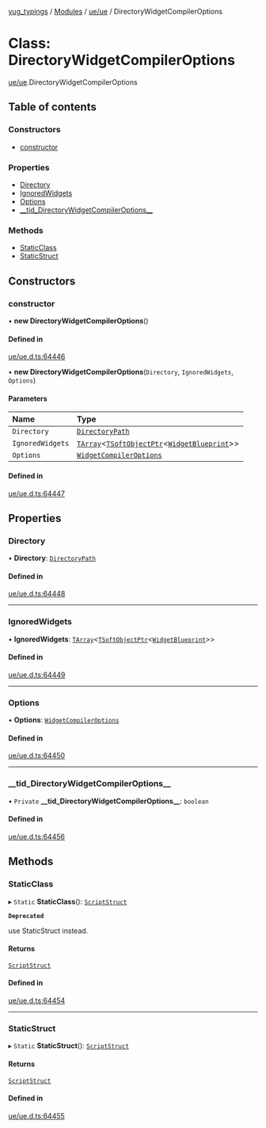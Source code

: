 [yug_typings](../README.md) / [Modules](../modules.md) / [ue/ue](../modules/ue_ue.md) / DirectoryWidgetCompilerOptions

# Class: DirectoryWidgetCompilerOptions

[ue/ue](../modules/ue_ue.md).DirectoryWidgetCompilerOptions

## Table of contents

### Constructors

- [constructor](ue_ue.DirectoryWidgetCompilerOptions.md#constructor)

### Properties

- [Directory](ue_ue.DirectoryWidgetCompilerOptions.md#directory)
- [IgnoredWidgets](ue_ue.DirectoryWidgetCompilerOptions.md#ignoredwidgets)
- [Options](ue_ue.DirectoryWidgetCompilerOptions.md#options)
- [\_\_tid\_DirectoryWidgetCompilerOptions\_\_](ue_ue.DirectoryWidgetCompilerOptions.md#__tid_directorywidgetcompileroptions__)

### Methods

- [StaticClass](ue_ue.DirectoryWidgetCompilerOptions.md#staticclass)
- [StaticStruct](ue_ue.DirectoryWidgetCompilerOptions.md#staticstruct)

## Constructors

### constructor

• **new DirectoryWidgetCompilerOptions**()

#### Defined in

[ue/ue.d.ts:64446](https://github.com/YugMetaverse/yug_typings/blob/b7d9b19/ue/ue.d.ts#L64446)

• **new DirectoryWidgetCompilerOptions**(`Directory`, `IgnoredWidgets`, `Options`)

#### Parameters

| Name | Type |
| :------ | :------ |
| `Directory` | [`DirectoryPath`](ue_ue.DirectoryPath.md) |
| `IgnoredWidgets` | [`TArray`](../interfaces/ue_puerts.TArray.md)<[`TSoftObjectPtr`](../modules/ue_puerts.md#tsoftobjectptr)<[`WidgetBlueprint`](ue_ue.WidgetBlueprint.md)\>\> |
| `Options` | [`WidgetCompilerOptions`](ue_ue.WidgetCompilerOptions.md) |

#### Defined in

[ue/ue.d.ts:64447](https://github.com/YugMetaverse/yug_typings/blob/b7d9b19/ue/ue.d.ts#L64447)

## Properties

### Directory

• **Directory**: [`DirectoryPath`](ue_ue.DirectoryPath.md)

#### Defined in

[ue/ue.d.ts:64448](https://github.com/YugMetaverse/yug_typings/blob/b7d9b19/ue/ue.d.ts#L64448)

___

### IgnoredWidgets

• **IgnoredWidgets**: [`TArray`](../interfaces/ue_puerts.TArray.md)<[`TSoftObjectPtr`](../modules/ue_puerts.md#tsoftobjectptr)<[`WidgetBlueprint`](ue_ue.WidgetBlueprint.md)\>\>

#### Defined in

[ue/ue.d.ts:64449](https://github.com/YugMetaverse/yug_typings/blob/b7d9b19/ue/ue.d.ts#L64449)

___

### Options

• **Options**: [`WidgetCompilerOptions`](ue_ue.WidgetCompilerOptions.md)

#### Defined in

[ue/ue.d.ts:64450](https://github.com/YugMetaverse/yug_typings/blob/b7d9b19/ue/ue.d.ts#L64450)

___

### \_\_tid\_DirectoryWidgetCompilerOptions\_\_

• `Private` **\_\_tid\_DirectoryWidgetCompilerOptions\_\_**: `boolean`

#### Defined in

[ue/ue.d.ts:64456](https://github.com/YugMetaverse/yug_typings/blob/b7d9b19/ue/ue.d.ts#L64456)

## Methods

### StaticClass

▸ `Static` **StaticClass**(): [`ScriptStruct`](ue_ue.ScriptStruct.md)

**`Deprecated`**

use StaticStruct instead.

#### Returns

[`ScriptStruct`](ue_ue.ScriptStruct.md)

#### Defined in

[ue/ue.d.ts:64454](https://github.com/YugMetaverse/yug_typings/blob/b7d9b19/ue/ue.d.ts#L64454)

___

### StaticStruct

▸ `Static` **StaticStruct**(): [`ScriptStruct`](ue_ue.ScriptStruct.md)

#### Returns

[`ScriptStruct`](ue_ue.ScriptStruct.md)

#### Defined in

[ue/ue.d.ts:64455](https://github.com/YugMetaverse/yug_typings/blob/b7d9b19/ue/ue.d.ts#L64455)
